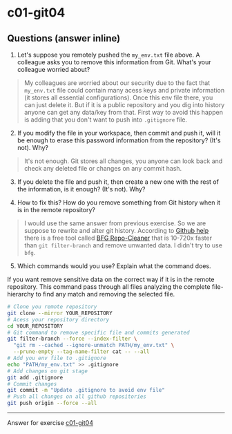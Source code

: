 # c01-git04

## Questions (answer inline)

1. Let's suppose you remotely pushed the `my_env.txt` file above. A colleague asks you to remove this information from Git. What's your colleague worried about?

> My colleagues are worried about our security due to the fact that `my_env.txt` file could contain many acess keys and private information (it stores all essential configurations). Once this env file there, you can just delete it. But if it is a public repository and you dig into history anyone can get any data/key from that.
> First way to avoid this happen is adding that you don't want to push into `.gitignore` file.

2. If you modify the file in your workspace, then commit and push it, will it be enough to erase this password information from the repository? (It's not). Why?

> It's not enough. Git stores all changes, you anyone can look back and check any deleted file or changes on any commit hash.

3. If you delete the file and push it, then create a new one with the rest of the information, is it enough? (It's not). Why?

4) How to fix this? How do you remove something from Git history when it is in the remote repository?

> I would use the same answer from previous exercise. So we are suppose to rewrite and alter git history. According to [Github help](https://help.github.com/en/github/authenticating-to-github/removing-sensitive-data-from-a-repository) there is a free tool called [BFG Repo-Cleaner](https://rtyley.github.io/bfg-repo-cleaner/) that is 10-720x faster than `git filter-branch` and remove unwanted data. I didn't try to use `bfg`.

5. Which commands would you use? Explain what the command does.

If you want remove sensitive data on the correct way if it is in the remote repository.
This command pass through all files analyzing the complete file-hierarchy to find any match and removing the selected file.

```bash
# Clone you remote repository
git clone --mirror YOUR_REPOSITORY
# Acess your repository directory
cd YOUR_REPOSITORY
# Git command to remove specific file and commits generated
git filter-branch --force --index-filter \
  "git rm --cached --ignore-unmatch PATH/my_env.txt" \
  --prune-empty --tag-name-filter cat -- --all
# Add you env file to .gitignore
echo "PATH/my_env.txt" >> .gitignore
# Add changes on git stage
git add .gitignore
# Commit changes
git commit -m "Update .gitignore to avoid env file"
# Push all changes on all github repositories
git push origin --force --all
```

---

Answer for exercise [c01-git04](https://github.com/devopsacademyau/academy/blob/23cc1dfa31e85651e3cdc1b0ef38da21518841ba/classes/01class/exercises/c01-git04/README.md)
